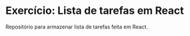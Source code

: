 # Exercício: Lista de tarefas em React

Repositório para armazenar lista de tarefas feita em React.
